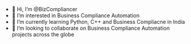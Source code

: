 - 👋 Hi, I’m @BizCompliancer
- 👀 I’m interested in Business Compliance Automation
- 🌱 I’m currently learning Python, C++ and Business Compliacne in India
- 💞️ I’m looking to collaborate on Business Compliance Automation projects across the globe

<!---
BizCompliancer/BizCompliancer is a ✨ special ✨ repository because its `README.md` (this file) appears on your GitHub profile.
You can click the Preview link to take a look at your changes.
--->
